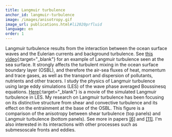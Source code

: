 ```yaml
---
title: Langmuir turbulence
anchor_id: langmuir-turbulence
image: /images/anisotropy.gif
image_url: publications.html#li2020prfluid
language: en
order: 1
---
```


Langmuir turbulence results from the interaction between the ocean surface waves and the Eulerian currents and background turbulence. See [this video](https://youtu.be/OAOESUrh2FI){:target="_blank"} for an example of Langmuir turbulence seen at the sea surface. It strongly affects the turbulent mixing in the ocean surface boundary layer (OSBL), and therefore the air-sea fluxes of heat, momentum and trace gases, as well as the transport and dispersion of pollutants, nutrients and other tracers. I study the physics of Langmuir turbulence using large eddy simulations (LES) of the wave phase averaged Boussinesq equations. [Here](https://youtu.be/0QcNs5Y8GmM){:target="_blank"} is a movie of the simulated Langmuir turbulence in LES. My research on Langmuir turbulence has been focusing on its distinctive structure from shear and convective turbulence and its effect on the entrainment at the base of the OSBL. This figure is a comparison of the anisotropy between shear turbulence (top panels) and Langmuir turbulence (bottom panels). See more in papers [[6]](publications.html#li2017jpo) and [[11]](publications.html#li2020prfluid). I'm also interested in its interactions with other processes such as submesoscale fronts and eddies.
